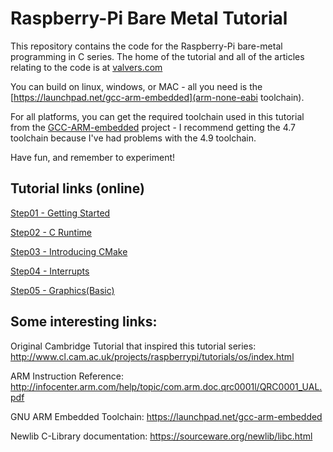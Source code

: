 # Raspberry-Pi Bare Metal Tutorial

This repository contains the code for the Raspberry-Pi bare-metal programming
in C series. The home of the tutorial and all of the articles relating to the
code is at
[valvers.com](http://www.valvers.com/open-software/raspberry-pi/step01-bare-metal-programming-in-cpt1/)

You can build on linux, windows, or MAC - all you need is the
[https://launchpad.net/gcc-arm-embedded](arm-none-eabi toolchain).

For all platforms, you can get the required toolchain used in this tutorial
from the [GCC-ARM-embedded](https://launchpad.net/gcc-arm-embedded) project - I
recommend getting the 4.7 toolchain because I've had problems with the 4.9
toolchain.

Have fun, and remember to experiment!

## Tutorial links (online)

[Step01 - Getting Started](http://www.valvers.com/open-software/raspberry-pi/step01-bare-metal-programming-in-cpt1/)

[Step02 - C Runtime](http://www.valvers.com/open-software/raspberry-pi/step02-bare-metal-programming-in-c-pt2/)

[Step03 - Introducing CMake](http://www.valvers.com/open-software/raspberry-pi/step03-bare-metal-programming-in-c-pt3/)

[Step04 - Interrupts](http://www.valvers.com/open-software/raspberry-pi/step04-bare-metal-programming-in-c-pt4/)

[Step05 - Graphics(Basic)](http://www.valvers.com/open-software/raspberry-pi/step05-bare-metal-programming-in-c-pt5/)

## Some interesting links:

Original Cambridge Tutorial that inspired this tutorial series:
http://www.cl.cam.ac.uk/projects/raspberrypi/tutorials/os/index.html

ARM Instruction Reference:
http://infocenter.arm.com/help/topic/com.arm.doc.qrc0001l/QRC0001_UAL.pdf

GNU ARM Embedded Toolchain:
https://launchpad.net/gcc-arm-embedded

Newlib C-Library documentation:
https://sourceware.org/newlib/libc.html
